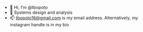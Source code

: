 - 👋 Hi, I’m @tbopoto
- 👀 Systems design and analysis
- 📫 tbopoto16@gmail.com is my email address. Alternatively, my instagram handle is in my bio

<!---
tbopoto/tbopoto is a ✨ special ✨ repository because its `README.md` (this file) appears on your GitHub profile.
You can click the Preview link to take a look at your changes.
--->
